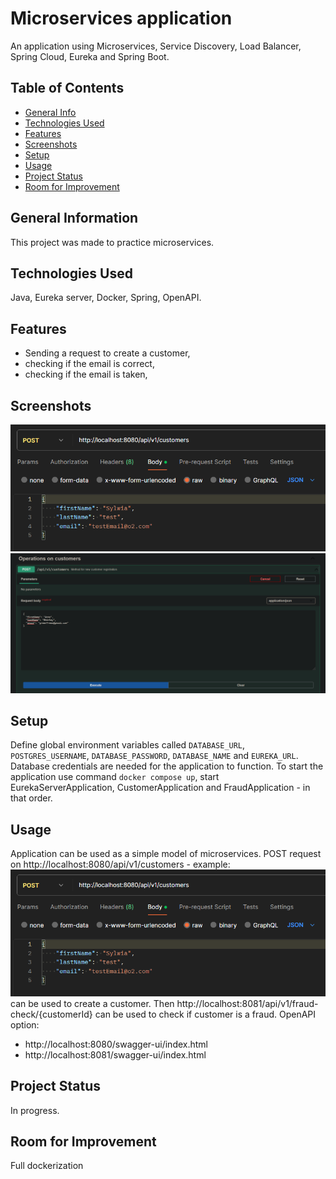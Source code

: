 # Microservices application
An application using Microservices, Service Discovery, Load Balancer, Spring Cloud, Eureka and Spring Boot.

## Table of Contents
* [General Info](#general-information)
* [Technologies Used](#technologies-used)
* [Features](#features)
* [Screenshots](#screenshots)
* [Setup](#setup)
* [Usage](#usage)
* [Project Status](#project-status)
* [Room for Improvement](#room-for-improvement)


## General Information
This project was made to practice microservices.

## Technologies Used
Java, Eureka server, Docker, Spring, OpenAPI.


## Features
- Sending a request to create a customer,
- checking if the email is correct,
- checking if the email is taken,


## Screenshots
![img.png](img.png)
![img_1.png](img_1.png)

## Setup
Define global environment variables called `DATABASE_URL`, `POSTGRES_USERNAME`, `DATABASE_PASSWORD`, `DATABASE_NAME` and `EUREKA_URL`.
Database credentials are needed for the application to function.
To start the application use command `docker compose up`, start EurekaServerApplication, CustomerApplication and FraudApplication - in that order.


## Usage
Application can be used as a simple model of microservices.
POST request on http://localhost:8080/api/v1/customers - example: ![img.png](img.png)
can be used to create a customer. Then http://localhost:8081/api/v1/fraud-check/{customerId} can be used to check if customer is a fraud.
OpenAPI option:
- http://localhost:8080/swagger-ui/index.html
- http://localhost:8081/swagger-ui/index.html
## Project Status
In progress.

## Room for Improvement
Full dockerization
